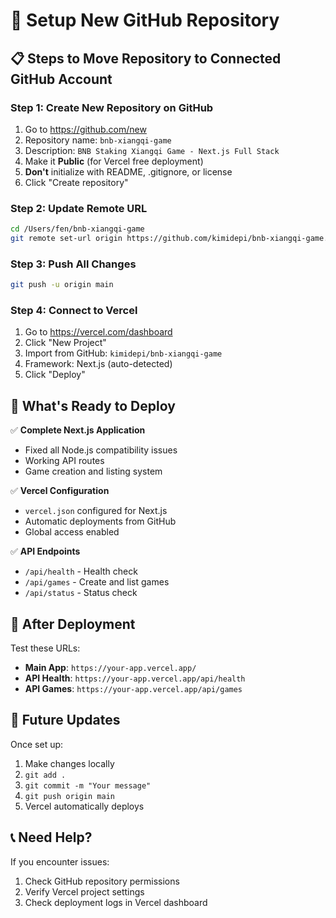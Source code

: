 # 🚀 Setup New GitHub Repository

## 📋 Steps to Move Repository to Connected GitHub Account

### Step 1: Create New Repository on GitHub
1. Go to https://github.com/new
2. Repository name: `bnb-xiangqi-game`
3. Description: `BNB Staking Xiangqi Game - Next.js Full Stack`
4. Make it **Public** (for Vercel free deployment)
5. **Don't** initialize with README, .gitignore, or license
6. Click "Create repository"

### Step 2: Update Remote URL
```bash
cd /Users/fen/bnb-xiangqi-game
git remote set-url origin https://github.com/kimidepi/bnb-xiangqi-game.git
```

### Step 3: Push All Changes
```bash
git push -u origin main
```

### Step 4: Connect to Vercel
1. Go to https://vercel.com/dashboard
2. Click "New Project"
3. Import from GitHub: `kimidepi/bnb-xiangqi-game`
4. Framework: Next.js (auto-detected)
5. Click "Deploy"

## 🎯 What's Ready to Deploy

✅ **Complete Next.js Application**
- Fixed all Node.js compatibility issues
- Working API routes
- Game creation and listing system

✅ **Vercel Configuration**
- `vercel.json` configured for Next.js
- Automatic deployments from GitHub
- Global access enabled

✅ **API Endpoints**
- `/api/health` - Health check
- `/api/games` - Create and list games
- `/api/status` - Status check

## 🧪 After Deployment

Test these URLs:
- **Main App**: `https://your-app.vercel.app/`
- **API Health**: `https://your-app.vercel.app/api/health`
- **API Games**: `https://your-app.vercel.app/api/games`

## 🔄 Future Updates

Once set up:
1. Make changes locally
2. `git add .`
3. `git commit -m "Your message"`
4. `git push origin main`
5. Vercel automatically deploys

## 📞 Need Help?

If you encounter issues:
1. Check GitHub repository permissions
2. Verify Vercel project settings
3. Check deployment logs in Vercel dashboard
